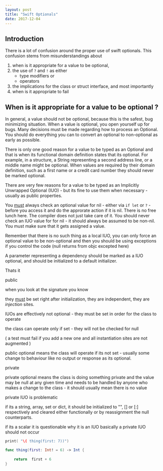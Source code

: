 ```yaml
---
layout: post
title: "Swift Optionals"
date: 2017-12-04
---
```


## Introduction

There is a lot of confusion around the proper use of swift optionals. This confusion stems from misunderstandings about

1. when is it appropriate for a value to be optional,
2. the use of `?` and `!` as either 
   - type modifiers or
   - operators
3. the implications for the  class or struct  interface, and most importantly
4. when is it appropriate to fail



## When is it appropriate for a value to be optional ?

In general, a value should not be optional, because this is the safest, bug minimizing situation. When a value is optional, you open yourself up for bugs. Many decisions must be made regarding how to process an Optional. You should do everything you can to convert an optional to non-optional as early as possible.

There is only one good reason for a value to be typed as an Optional and that is when its functional domain definition states that its optional. For example, in a structure, a String representing a second address line, or a middle name might be optional. When values are required by their domain definition, such as a first name or a credit card number they should never be marked optional.

There are very few reasons for a value to be typed as an Implicitly Unwrapped Optional (IUO) - but its fine to use them when necessary - usually as public properties.

You <u>must</u> always check an optional value for nil - either via `if let` or `?` - before you access it and do the approrate action if it is nil. There is no free lunch here. The compiler does not just take care of it. You should never check an IUO value for for nil - it should always be assumed to be non-nil. You must make sure that it gets assigned a value.



Remember that there is no such thing as a local IUO, you can only force an optional value to be non-optional and then you should be using exceptions if you control the code (null returns from objc excepted here)



 A parameter representing a dependency should be marked as a IUO optional, and should be initialized to a default initializer. 

Thats it



public

when you look at the signature you know 

they <u>must</u> be set right after initialization, they are independent, they are *injection* sites.

IUOs are effectively not optional - they must be set in order for the class to operate

the class can operate only if set - they will not be checked for null

( a test must fail if you add a new one and all instantiation sites are not augmented )

public optional means the class will operate if its not set - usually some change to behaviour like no output or response as its optional.



private 

private optional means the class is doing something private and the value may be null at any given time and needs to be handled by anyone who makes a change to the class - it should usually mean there is no value



private IUO is problematic 

if its a string, array, set or dict, it should be initialized to "", [] or [:]  respectively and cleared either functionally or by reassignment the null counterparts.

if its a scalar it is questionable why it is an IUO basically a private IUO should not occur



```Swift
print( "\( thing(first: 7))")

func thing(first: Int! = 6) -> Int {
    
    return  first + 6
}
```

